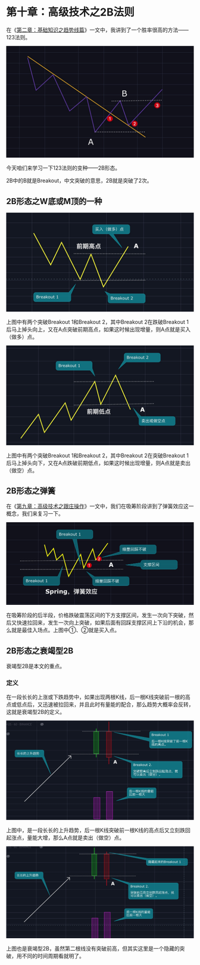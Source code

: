 # 第十章：高级技术之2B法则

在《[第二章：基础知识之趋势线篇](qushixian.md#123-fa-ze)》一文中，我讲到了一个胜率很高的方法——123法则。

![123&#x6CD5;&#x5219;](.gitbook/assets/xnip2020-03-30_13-00-32.jpeg)

今天咱们来学习一下123法则的变种——2B形态。

2B中的B就是Breakout，中文突破的意思，2B就是突破了2次。

## 2B形态之W底或M顶的一种

![W&#x5E95;&#x4E2D;&#x7684;&#x4E00;&#x79CD;](.gitbook/assets/xnip2020-04-07_16-57-01.jpg)

上图中有两个突破Breakout 1和Breakout 2，其中Breakout 2在跌破Breakout 1后马上掉头向上，又在A点突破前期高点，如果这时候出现增量，则A点就是买入（做多）点。

![M&#x9876;&#x4E2D;&#x7684;&#x4E00;&#x79CD;](.gitbook/assets/xnip2020-04-07_20-24-25.jpg)

上图中有两个突破Breakout 1和Breakout 2，其中Breakout 2在突破Breakout 1后马上掉头向下，又在A点跌破前期低点，如果这时候出现增量，则A点就是卖出（做空）点。

## 2B形态之弹簧

在《[第九章：高级技术之跟庄操作](gen-zhuang-cao-zuo.md#xi-chou-jie-duan)》一文中，我们在吸筹阶段讲到了弹簧效应这一概念，我们来复习一下。

![&#x5F39;&#x7C27;&#x6548;&#x5E94;](.gitbook/assets/xnip2020-04-08_10-09-47.jpeg)

在吸筹阶段的后半段，价格跌破震荡区间的下方支撑区间，发生一次向下突破，然后又快速拉回来，发生一次向上突破，如果后面有回踩支撑区间上下沿的机会，那么就是最佳入场点。上图中①、②就是买入点。

## 2B形态之衰竭型2B

衰竭型2B是本文的重点。

### 定义

在一段长长的上涨或下跌趋势中，如果出现两根K线，后一根K线突破前一根的高点或低点后，又迅速被拉回来，并且此时有量能的配合，那么趋势大概率会反转，这就是衰竭型2B的定义。

![&#x4E0A;&#x5347;&#x8D8B;&#x52BF;&#x4E2D;&#x7684;&#x8870;&#x7AED;&#x578B;2B](.gitbook/assets/xnip2020-04-08_10-51-52.jpg)

上图中，是一段长长的上升趋势，后一根K线突破前一根K线的高点后又立刻跌回起涨点，量能大增，那么A点就是卖出（做空）点。

![&#x4E0A;&#x5347;&#x8D8B;&#x52BF;&#x4E2D;&#x8870;&#x7AED;&#x578B;2B&#x53D8;&#x5F62;](.gitbook/assets/xnip2020-04-08_10-50-03.jpg)

上图也是衰竭型2B，虽然第二根线没有突破前高，但其实这里是一个隐藏的突破，用不同的时间周期看就明了。

